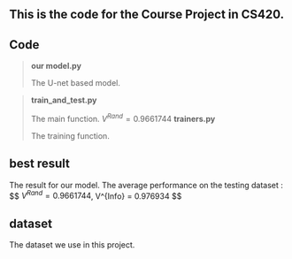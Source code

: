 ## This is the code for the Course Project in CS420.

## Code

> **our model.py**
>
> The U-net based model. 

> **train_and_test.py**
>
> The main function. 
$V^{Rand} = 0.9661744$
> **trainers.py**
>
> The training function.

## best result

The result for our model. The average performance  on the testing dataset :
$$
$V^{Rand} = 0.9661744$,  V^{Info} = 0.976934
$$


## dataset 

The dataset we use in this project.
